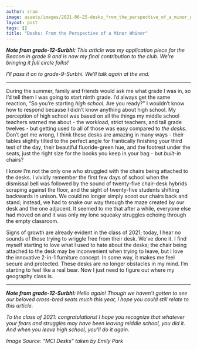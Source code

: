 ```yaml
---
author: srao
image: assets/images/2021-06-25-desks_from_the_perspective_of_a_minor_whiner.jpg
layout: post
tags: []
title: "Desks: From the Perspective of a Minor Whiner"
---
```


***Note from grade-12-Surbhi:** This article was my application piece
for the Beacon in grade 9 and is now my final contribution to the club.
We’re bringing it full circle folks!*

*I’ll pass it on to grade-9-Surbhi. We’ll talk again at the end.*

---

During the summer, family and friends would ask me what grade I was in,
so I’d tell them I was going to start ninth grade. I’d always get the
same reaction, “So you’re starting *high school.* Are you ready?” I
wouldn’t know how to respond because I didn’t know anything about high
school. My perception of high school was based on all the things my
middle school teachers warned me about - the workload, strict teachers,
and tall grade twelves - but getting used to all of those was easy
compared to *the desks.* Don’t get me wrong, I think these desks are
amazing in many ways - their tables slightly tilted to the perfect angle
for frantically finishing your third test of the day, their beautiful
fluoride-green hue, and the footrest under the seats, just the right
size for the books you keep in your bag - but *built-in* chairs?

I know I’m not the only one who struggled with the chairs being attached
to the desks. I vividly remember the first few days of school when the
dismissal bell was followed by the sound of twenty-five chair-desk
hybrids scraping against the floor, and the sight of twenty-five
students shifting backwards in unison. We could no longer simply scoot
our chairs back and stand; instead, we had to snake our way through the
maze created by our desk and the one adjacent. It seemed to me that
after a while, everyone else had moved on and it was only my lone
squeaky struggles echoing through the empty classroom.

Signs of growth are already evident in the class of 2021; today, I hear
no sounds of those trying to wriggle free from their desk. We’ve done
it. I find myself starting to love what I used to hate about the desks;
the chair being attached to the desk may be inconvenient when trying to
leave, but I love the innovative 2-in-1 furniture concept. In some way,
it makes me feel secure and protected. These desks are no longer
obstacles in my mind. I’m starting to feel like a real bear. Now I just
need to figure out where my geography class is.

---

***Note from grade-12-Surbhi:** Hello again! Though we haven’t gotten to
see our beloved cross-bred seats much this year, I hope you could still
relate to this article.*

*To the class of 2021: congratulations! I hope you recognize that
whatever your fears and struggles may have been leaving middle school,
you did it. And when you leave high school, you’ll do it again.*



*Image Source: “MCI Desks” taken by Emily Park*
